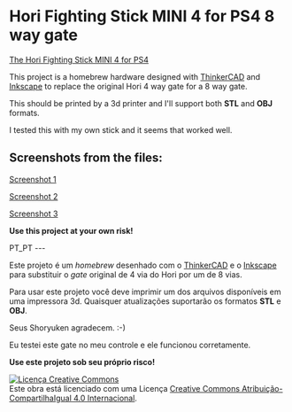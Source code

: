 # Hori Fighting Stick MINI 4 for PS4 8 way gate


[The Hori Fighting Stick MINI 4 for PS4](img/hori.png)


This project is a homebrew hardware designed with [ThinkerCAD](https://www.tinkercad.com) and [Inkscape](https://inkscape.org/) to replace the original Hori 4 way gate for a 8 way gate.

This should be printed by a 3d printer and I'll support both **STL** and **OBJ** formats.

I tested this with my own stick and it seems that worked well.

## Screenshots from the files:

[Screenshot 1](img/1.png)


[Screenshot 2](img/2.png)


[Screenshot 3](img/3.png)



**Use this project at your own risk!**




PT_PT ---




Este projeto é um *homebrew* desenhado com o [ThinkerCAD](https://www.tinkercad.com) e o [Inkscape](https://inkscape.org/) para substituir o *gate* original de 4 via do Hori por um de 8 vias.

Para usar este projeto você deve imprimir um dos arquivos disponíveis em uma impressora 3d. Quaisquer atualizações suportarão os formatos **STL** e **OBJ**.


Seus Shoryuken agradecem. :-)


Eu testei este gate no meu controle e ele funcionou corretamente.

**Use este projeto sob seu próprio risco!**










<a rel="license" href="http://creativecommons.org/licenses/by-sa/4.0/"><img alt="Licença Creative Commons" style="border-width:0" src="https://i.creativecommons.org/l/by-sa/4.0/88x31.png" /></a><br />Este obra está licenciado com uma Licença <a rel="license" href="http://creativecommons.org/licenses/by-sa/4.0/">Creative Commons Atribuição-CompartilhaIgual 4.0 Internacional</a>.
